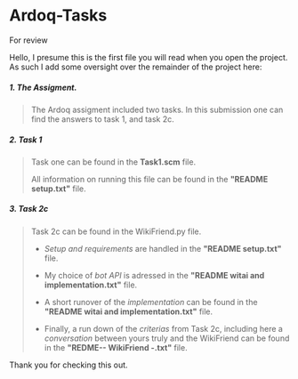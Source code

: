 # Ardoq-Tasks
For review

Hello, I presume this is the first file you will read when you open the project. As
such I add some oversight over the remainder of the project here:
  
#####  1. The Assigment.

> The Ardoq assigment included two tasks. In this submission one can find the answers to task 1, and task 2c.
  
#####  2. Task 1

> Task one can be found in the **Task1.scm** file.
>
> All information on running this file can be found in the **"README setup.txt"** file.
     
#####  3. Task 2c

> Task 2c can be found in the WikiFriend.py file.
>
> * *Setup and requirements* are handled in the **"README setup.txt"** file.
>
> * My choice of *bot API* is adressed in the **"README witai and implementation.txt"** file.
>
> * A short runover of the *implementation* can be found in the **"README witai and implementation.txt"** file.
>
> * Finally, a run down of the *criterias* from Task 2c, including here a *conversation* between yours truly and the WikiFriend can be found in the **"REDME-- WikiFriend -.txt"** file.
           
Thank you for checking this out.
      
